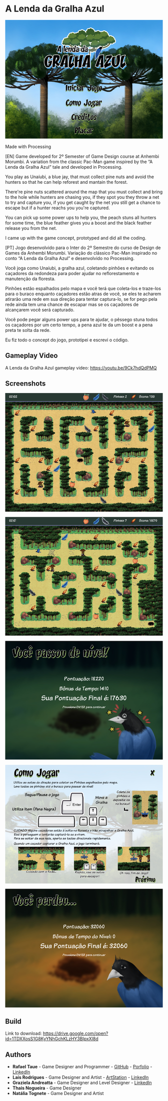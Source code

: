 # A Lenda da Gralha Azul

![](Images/screenshot01.png)

Made with Processing

[EN] Game developed for 2º Semester of Game Design course at Anhembi Morumbi. A variation from the classic Pac-Man game inspired by the “A Lenda da Gralha Azul” tale and developed in Processing.

You play as Unaíubi, a blue jay, that must collect pine nuts and avoid the hunters so that he can help reforest and mantain the forest.

There're pine nuts scattered around the map that you must collect and bring to the hole while hunters are chasing you, if they spot you they throw a net to try and capture you, if you get caught by the net you still get a chance to escape but if a hunter reachs you you're captured.

You can pick up some power ups to help you, the peach stuns all hunters for some time, the blue feather gives you a boost and the black feather release you from the net.

I came up with the game concept, prototyped and did all the coding.

[PT] Jogo desenvolvido para o Inter do 2º Semestre do curso de Design de Games da Anhembi Morumbi. Variação do clássico Pac-Man inspirado no conto “A Lenda da Gralha Azul” e desenvolvido no Processing.

Você joga como Unaíubi, a gralha azul, coletando pinhões e evitando os caçadores da redondeza para poder ajudar no reflorestamento e manutenção da floresta.

Pinhões estão espalhados pelo mapa e você terá que coleta-los e traze-los para o buraco enquanto caçadores estão atras de você, se eles te acharem atirarão uma rede em sua direção para tentar captura-lo, se for pego pela rede ainda tem uma chance de escapar mas se os caçadores de alcançarem você será capturado.

Você pode pegar alguns power ups para te ajudar, o pêssego stuna todos os caçadores por um certo tempo, a pena azul te da um boost e a pena preta te solta da rede.

Eu fiz todo o concept do jogo, prototipei e escrevi o código.

## Gameplay Video

A Lenda da Gralha Azul gameplay video: https://youtu.be/9Ck7hdQdPMQ

## Screenshots

![](Images/screenshot02.png)

![](Images/screenshot03.png)

![](Images/screenshot04.png)

![](Images/screenshot05.png)

![](Images/screenshot06.png)

## Build

Link to download: https://drive.google.com/open?id=1TDXXosS1G8KyYNhGchKLzHY3BIpxXl8d

## Authors
- **Rafael Taue** - Game Designer and Programmer - [GitHub](https://github.com/rtaue) - [Porfolio](https://rtaue.com) - [LinkedIn](https://www.linkedin.com/in/rtaue/)
- **Laís Rodrigues** - Game Designer and Artist - [ArtStation](https://www.artstation.com/marim) - [LinkedIn](https://www.linkedin.com/in/la%C3%ADs-rodrigues-548261149/)
- **Graziela Andreatta** - Game Designer and Level Designer - [LinkedIn](https://www.linkedin.com/in/graziela-andreatta-620871136/)
- **Thais Nogueira** - Game Designer
- **Natália Tognete** - Game Designer and Artist
